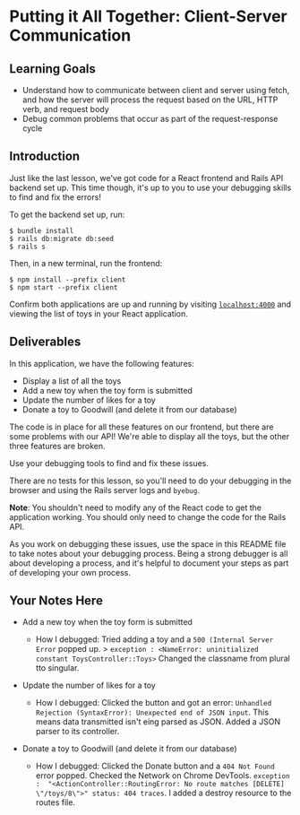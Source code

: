 # Putting it All Together: Client-Server Communication

## Learning Goals

- Understand how to communicate between client and server using fetch, and how
  the server will process the request based on the URL, HTTP verb, and request
  body
- Debug common problems that occur as part of the request-response cycle

## Introduction

Just like the last lesson, we've got code for a React frontend and Rails API
backend set up. This time though, it's up to you to use your debugging skills to
find and fix the errors!

To get the backend set up, run:

```console
$ bundle install
$ rails db:migrate db:seed
$ rails s
```

Then, in a new terminal, run the frontend:

```console
$ npm install --prefix client
$ npm start --prefix client
```

Confirm both applications are up and running by visiting
[`localhost:4000`](http://localhost:4000) and viewing the list of toys in your
React application.

## Deliverables

In this application, we have the following features:

- Display a list of all the toys
- Add a new toy when the toy form is submitted
- Update the number of likes for a toy
- Donate a toy to Goodwill (and delete it from our database)

The code is in place for all these features on our frontend, but there are some
problems with our API! We're able to display all the toys, but the other three
features are broken.

Use your debugging tools to find and fix these issues.

There are no tests for this lesson, so you'll need to do your debugging in the
browser and using the Rails server logs and `byebug`.

**Note**: You shouldn't need to modify any of the React code to get the
application working. You should only need to change the code for the Rails API.

As you work on debugging these issues, use the space in this README file to take
notes about your debugging process. Being a strong debugger is all about
developing a process, and it's helpful to document your steps as part of
developing your own process.

## Your Notes Here

- Add a new toy when the toy form is submitted

  - How I debugged:
  Tried adding a toy and a ``500 (Internal Server Error`` popped up. > ``exception
: <NameError: uninitialized constant ToysController::Toys>``
Changed the classname from plural tto singular.

- Update the number of likes for a toy

  - How I debugged:
  Clicked the button and got an error: ``Unhandled Rejection (SyntaxError): Unexpected end of JSON input``. This means data transmitted isn't eing parsed as JSON.
  Added a JSON parser to its controller.


- Donate a toy to Goodwill (and delete it from our database)

  - How I debugged:
  Clicked the Donate button and a ``404 Not Found`` error popped. Checked the Network on Chrome DevTools. ``exception
: 
"<ActionController::RoutingError: No route matches [DELETE] \"/toys/8\">"
status: 404
traces``. I added a destroy resource to the routes file.

